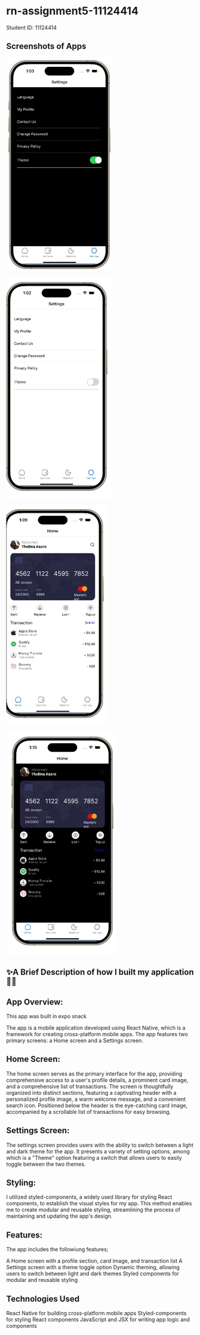 # rn-assignment5-11124414
Student ID: 11124414
 
## Screenshots of Apps



![alt text](172d749e-2897-4f53-b97b-bc089a5ea759.jpg)

![alt text](b7f66dc8-79be-4d5d-9cb3-bdca17b7cc70.jpg)

![alt text](d0907fb9-86c2-4e5f-b4dd-04902387f26a.jpg)

![alt text](88078dd6-6e22-4cf9-ba48-4c7de7ee41a9.jpg)








## ✨A Brief Description of how I built my application👩‍💻




## App Overview:
This app was built in expo snack

The app is a mobile application developed using React Native, which is a framework for creating cross-platform mobile apps. The app features two primary screens: a Home screen and a Settings screen.

## Home Screen:
The home screen serves as the primary interface for the app, providing comprehensive access to a user's profile details, a prominent card image, and a comprehensive list of transactions. The screen is thoughtfully organized into distinct sections, featuring a captivating header with a personalized profile image, a warm welcome message, and a convenient search icon. Positioned below the header is the eye-catching card image, accompanied by a scrollable list of transactions for easy browsing.

## Settings Screen:
The settings screen provides users with the ability to switch between a light and dark theme for the app. It presents a variety of setting options, among which is a "Theme" option featuring a switch that allows users to easily toggle between the two themes.

## Styling:
I utilized styled-components, a widely used library for styling React components, to establish the visual styles for my app. This method enables me to create modular and reusable styling, streamlining the process of maintaining and updating the app's design.

## Features:
The app includes the followiung features;

A Home screen with a profile section, card image, and transaction list
A Settings screen with a theme toggle option
Dynamic theming, allowing users to switch between light and dark themes
Styled components for modular and reusable styling

## Technologies Used

React Native for building cross-platform mobile apps
Styled-components for styling React components
JavaScript and JSX for writing app logic and components


